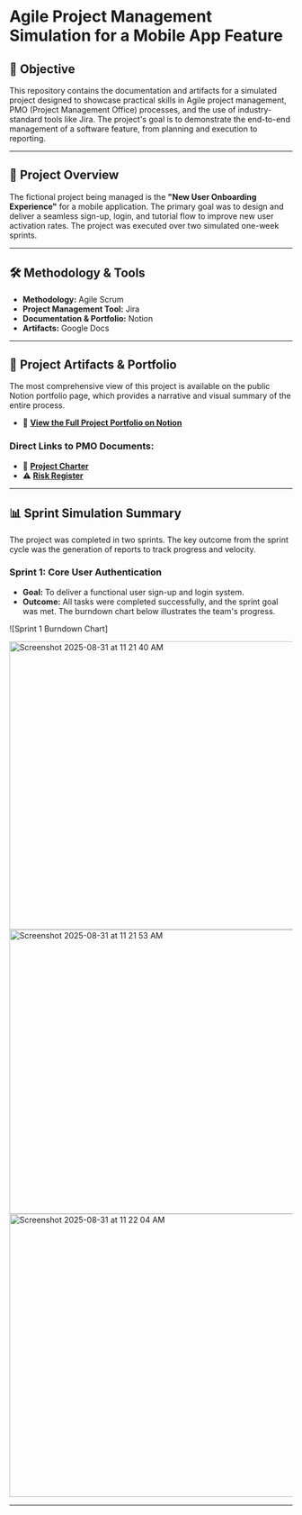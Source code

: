 # Agile Project Management Simulation for a Mobile App Feature

## 🎯 Objective

This repository contains the documentation and artifacts for a simulated project designed to showcase practical skills in Agile project management, PMO (Project Management Office) processes, and the use of industry-standard tools like Jira. The project's goal is to demonstrate the end-to-end management of a software feature, from planning and execution to reporting.

---

## 🚀 Project Overview

The fictional project being managed is the **"New User Onboarding Experience"** for a mobile application. The primary goal was to design and deliver a seamless sign-up, login, and tutorial flow to improve new user activation rates. The project was executed over two simulated one-week sprints.

---

## 🛠️ Methodology & Tools

* **Methodology:** Agile Scrum
* **Project Management Tool:** Jira
* **Documentation & Portfolio:** Notion
* **Artifacts:** Google Docs

---

## 📂 Project Artifacts & Portfolio

The most comprehensive view of this project is available on the public Notion portfolio page, which provides a narrative and visual summary of the entire process.

* 🔗 **[View the Full Project Portfolio on Notion](https://www.notion.so/Agile-Sprint-Management-for-a-Mobile-App-Feature-25c7f6acfef780c49d9ac3602848f9e6?source=copy_link)**

### Direct Links to PMO Documents:

* 📄 **[Project Charter](https://docs.google.com/document/d/1lDZmZK8ypdMRKtB4J5LcpI2SAwx7Yh15Wo5r_fCaRC8/edit?usp=sharing)**
* ⚠️ **[Risk Register](https://docs.google.com/document/d/1z8g3wBKR2twGOhsbyxdbcn-qawvJPurC599PwrI8GIo/edit?usp=sharing)**

---

## 📊 Sprint Simulation Summary

The project was completed in two sprints. The key outcome from the sprint cycle was the generation of reports to track progress and velocity.

### Sprint 1: Core User Authentication

* **Goal:** To deliver a functional user sign-up and login system.
* **Outcome:** All tasks were completed successfully, and the sprint goal was met. The burndown chart below illustrates the team's progress.

![Sprint 1 Burndown Chart]


<img width="1183" height="512" alt="Screenshot 2025-08-31 at 11 21 40 AM" src="https://github.com/user-attachments/assets/35b61d5d-73a8-4ff8-bb9c-635454726beb" />

<img width="1176" height="505" alt="Screenshot 2025-08-31 at 11 21 53 AM" src="https://github.com/user-attachments/assets/cd56c15d-aaf1-48e7-a888-6481da295a53" />

<img width="1178" height="503" alt="Screenshot 2025-08-31 at 11 22 04 AM" src="https://github.com/user-attachments/assets/893575c1-ea34-4f80-ba34-a7cf68f0d067" />

---
